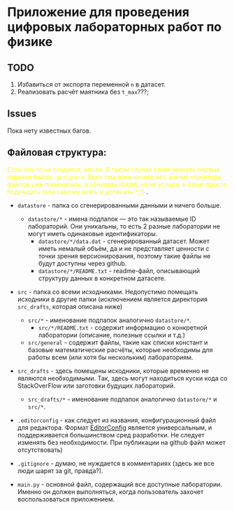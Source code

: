 # Приложение для проведения цифровых лабораторных работ по физике

## TODO

1. Избавиться от экспорта переменной `n` в датасет.
2. Реализовать расчёт маятника без `t_max`???;

## Issues

Пока нету известных багов.

## Файловая структура:

<span style="color:yellow">Если что-то не сходится, это ок. В таком случае стоит чекнуть первые строчки файла `.gitignore`. Если там тоже ничего нет, значит структура файлов уже поменялась, а обновить `README.md` не успели, и стоит просто подождать (или самому взять и дописать ^_^) </span>.

- `datastore` - папка со сгенерированными данными и ничего больше.
  - `datastore/*` - имена подпапок — это так называемые ID лабораторий. Они уникальны, то есть 2 разные лаборатории не могут иметь одинаковые идентификаторы. 
    - `datastore/*/data.dat` - сгенерированный датасет. Может иметь немалый объём, да и не представляет ценности с точки зрения версионирования, поэтому такие файлы не будут доступны через github.
    - `datastore/*/README.txt` - readme-файл, описывающий структуру данных в конкретном датасете.


- `src` - папка со всеми исходниками. Недопустимо помещать исходники в другие папки (исключением является директория `src_drafts`, которая описана ниже)
  - `src/*` - именование подпапок аналогично `datastore/*`. 
    - `src/*/README.txt` - содержит информацию о конкретной лаборатории (описание, полезные ссылки и т.д.)
  - `src/general` - содержит файлы, такие как списки констант и базовые математические расчёты, которые необходимы для работы всем (или хотя бы нескольким) лабораториям.


- `src_drafts` - здесь помещены исходники, которые временно не являются необходимыми. Так, здесь могут находиться куски кода со StackOverFlow или заготовки будущих лабораторий.
  - `src_drafts/*` - именование подпапок аналогично `datastore/*` и `src/*`.


- `.editorconfig` - как следует из названия, конфигурационный файл для редактора. Формат [EditorConfig](https://editorconfig.org/) является универсальным, и поддерживается большинством сред разработки. Не следует изменять без необходимости. При публикации на github файл может отсутствовать)
- `.gitignore` - думаю, не нуждается в комментариях (здесь же все люди шарят за git, правда?).
- `main.py` - основной файл, содержащий все доступные лаборатории. Именно он должен выполняться, когда пользователь захочет воспользоваться приложением.